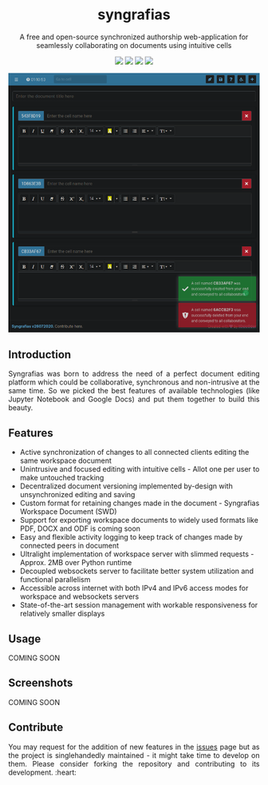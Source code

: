 <h1 align="center">syngrafias</h1>
<p align="center">A free and open-source synchronized authorship web-application for seamlessly collaborating on documents using intuitive cells</p>

<p align="center">
    <img src="https://img.shields.io/github/issues/t0xic0der/syngrafias?style=flat-square&logo=appveyor&color=teal">
    <img src="https://img.shields.io/github/forks/t0xic0der/syngrafias?style=flat-square&logo=appveyor&color=teal">
    <img src="https://img.shields.io/github/stars/t0xic0der/syngrafias?style=flat-square&logo=appveyor&color=teal">
    <img src="https://img.shields.io/github/license/t0xic0der/syngrafias?style=flat-square&logo=appveyor&color=teal">
</p>

![](pictures/masterpc.png)

## Introduction
<p align="justify">
    Syngrafias was born to address the need of a perfect document editing platform which could be collaborative, synchronous and non-intrusive at the same time. So we picked the best features of available technologies (like Jupyter Notebook and Google Docs) and put them together to build this beauty.
</p>

## Features
- Active synchronization of changes to all connected clients editing the same workspace document
- Unintrusive and focused editing with intuitive cells - Allot one per user to make untouched tracking
- Decentralized document versioning implemented by-design with unsynchronized editing and saving
- Custom format for retaining changes made in the document - Syngrafias Workspace Document (SWD)
- Support for exporting workspace documents to widely used formats like PDF, DOCX and ODF is coming soon
- Easy and flexible activity logging to keep track of changes made by connected peers in document
- Ultralight implementation of workspace server with slimmed requests - Approx. 2MB over Python runtime
- Decoupled websockets server to facilitate better system utilization and functional parallelism
- Accessible across internet with both IPv4 and IPv6 access modes for workspace and websockets servers
- State-of-the-art session management with workable responsiveness for relatively smaller displays

## Usage
COMING SOON

## Screenshots
COMING SOON

## Contribute
<p align="justify">You may request for the addition of new features in the <a href="https://github.com/t0xic0der/syngrafias/issues">issues</a> page but as the project is singlehandedly maintained - it might take time to develop on them. Please consider forking the repository and contributing to its development. :heart:</p>